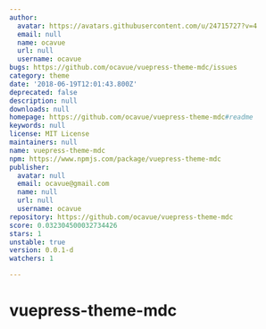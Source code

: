 ```yaml
---
author:
  avatar: https://avatars.githubusercontent.com/u/24715727?v=4
  email: null
  name: ocavue
  url: null
  username: ocavue
bugs: https://github.com/ocavue/vuepress-theme-mdc/issues
category: theme
date: '2018-06-19T12:01:43.800Z'
deprecated: false
description: null
downloads: null
homepage: https://github.com/ocavue/vuepress-theme-mdc#readme
keywords: null
license: MIT License
maintainers: null
name: vuepress-theme-mdc
npm: https://www.npmjs.com/package/vuepress-theme-mdc
publisher:
  avatar: null
  email: ocavue@gmail.com
  name: null
  url: null
  username: ocavue
repository: https://github.com/ocavue/vuepress-theme-mdc
score: 0.032304500032734426
stars: 1
unstable: true
version: 0.0.1-d
watchers: 1

---
```


# vuepress-theme-mdc